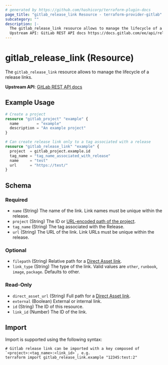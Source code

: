 ```yaml
---
# generated by https://github.com/hashicorp/terraform-plugin-docs
page_title: "gitlab_release_link Resource - terraform-provider-gitlab"
subcategory: ""
description: |-
  The gitlab_release_link resource allows to manage the lifecycle of a release links.
  Upstream API: GitLab REST API docs https://docs.gitlab.com/ee/api/releases/links.html
---
```


# gitlab_release_link (Resource)

The `gitlab_release_link` resource allows to manage the lifecycle of a release links.

**Upstream API**: [GitLab REST API docs](https://docs.gitlab.com/ee/api/releases/links.html)

## Example Usage

```terraform
# Create a project
resource "gitlab_project" "example" {
  name        = "example"
  description = "An example project"
}

# Can create release link only to a tag associated with a release
resource "gitlab_release_link" "example" {
  project  = gitlab_project.example.id
  tag_name = "tag_name_associated_with_release"
  name     = "test"
  url      = "https://test/"
}
```

<!-- schema generated by tfplugindocs -->
## Schema

### Required

- `name` (String) The name of the link. Link names must be unique within the release.
- `project` (String) The ID or [URL-encoded path of the project](https://docs.gitlab.com/ee/api/index.html#namespaced-path-encoding).
- `tag_name` (String) The tag associated with the Release.
- `url` (String) The URL of the link. Link URLs must be unique within the release.

### Optional

- `filepath` (String) Relative path for a [Direct Asset link](https://docs.gitlab.com/ee/user/project/releases/index.html#permanent-links-to-release-assets).
- `link_type` (String) The type of the link. Valid values are `other`, `runbook`, `image`, `package`. Defaults to other.

### Read-Only

- `direct_asset_url` (String) Full path for a [Direct Asset link](https://docs.gitlab.com/ee/user/project/releases/index.html#permanent-links-to-release-assets).
- `external` (Boolean) External or internal link.
- `id` (String) The ID of this resource.
- `link_id` (Number) The ID of the link.

## Import

Import is supported using the following syntax:

```shell
# Gitlab release link can be imported with a key composed of `<project>:<tag_name>:<link_id>`, e.g.
terraform import gitlab_release_link.example "12345:test:2"
```
